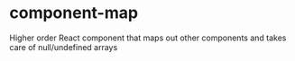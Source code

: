 # component-map
Higher order React component that maps out other components and takes care of null/undefined arrays
